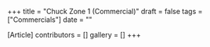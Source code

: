 +++
title = "Chuck Zone 1 (Commercial)"
draft = false
tags = ["Commercials"]
date = ""

[Article]
contributors = []
gallery = []
+++